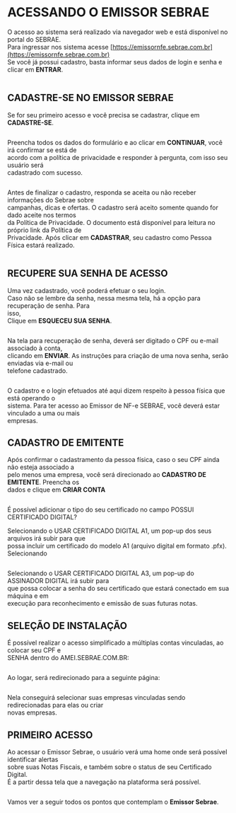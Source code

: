 # ACESSANDO O EMISSOR SEBRAE

O acesso ao sistema será realizado via navegador web e está disponível no portal do SEBRAE.\
Para ingressar nos sistema acesse [https://emissornfe.sebrae.com.br](https://emissornfe.sebrae.com.br)\
Se você já possui cadastro, basta informar seus dados de login e senha e clicar em **ENTRAR**.

<figure><img src="../.gitbook/assets/image (168).png" alt=""><figcaption></figcaption></figure>

## CADASTRE-SE NO EMISSOR SEBRAE

Se for seu primeiro acesso e você precisa se cadastrar, clique em **CADASTRE-SE**.

<figure><img src="../.gitbook/assets/image (169).png" alt=""><figcaption></figcaption></figure>

Preencha todos os dados do formulário e ao clicar em **CONTINUAR**, você irá confirmar se está de\
acordo com a política de privacidade e responder à pergunta, com isso seu usuário será\
cadastrado com sucesso.

<figure><img src="../.gitbook/assets/image (170).png" alt=""><figcaption></figcaption></figure>

Antes de finalizar o cadastro, responda se aceita ou não receber informações do Sebrae sobre\
campanhas, dicas e ofertas. O cadastro será aceito somente quando for dado aceite nos termos\
da Política de Privacidade. O documento está disponível para leitura no próprio link da Política de\
Privacidade. Após clicar em **CADASTRAR**, seu cadastro como Pessoa Física estará realizado.

<figure><img src="../.gitbook/assets/image (171).png" alt=""><figcaption></figcaption></figure>

## RECUPERE SUA SENHA DE ACESSO

Uma vez cadastrado, você poderá efetuar o seu login.\
Caso não se lembre da senha, nessa mesma tela, há a opção para recuperação de senha. Para\
isso,\
Clique em **ESQUECEU SUA SENHA**.

<figure><img src="../.gitbook/assets/image (172).png" alt=""><figcaption></figcaption></figure>

Na tela para recuperação de senha, deverá ser digitado o CPF ou e-mail associado à conta,\
clicando em **ENVIAR**. As instruções para criação de uma nova senha, serão enviadas via e-mail ou\
telefone cadastrado.

<figure><img src="../.gitbook/assets/image (173).png" alt=""><figcaption></figcaption></figure>

O cadastro e o login efetuados até aqui dizem respeito à pessoa física que está operando o\
sistema. Para ter acesso ao Emissor de NF-e SEBRAE, você deverá estar vinculado a uma ou mais\
empresas.

## CADASTRO DE EMITENTE

Após confirmar o cadastramento da pessoa física, caso o seu CPF ainda não esteja associado a\
pelo menos uma empresa, você será direcionado ao **CADASTRO DE EMITENTE**. Preencha os\
dados e clique em **CRIAR CONTA**

<figure><img src="../.gitbook/assets/image (174).png" alt=""><figcaption></figcaption></figure>

É possível adicionar o tipo do seu certificado no campo POSSUI CERTIFICADO DIGITAL?

Selecionando o USAR CERTIFICADO DIGITAL A1, um pop-up dos seus arquivos irá subir para que\
possa incluir um certificado do modelo A1 (arquivo digital em formato .pfx).\
Selecionando

<figure><img src="../.gitbook/assets/image (175).png" alt=""><figcaption></figcaption></figure>

Selecionando o USAR CERTIFICADO DIGITAL A3, um pop-up do ASSINADOR DIGITAL irá subir para\
que possa colocar a senha do seu certificado que estará conectado em sua máquina e em\
execução para reconhecimento e emissão de suas futuras notas.

## SELEÇÃO DE INSTALAÇÃO

É possível realizar o acesso simplificado a múltiplas contas vinculadas, ao colocar seu CPF e\
SENHA dentro do AMEI.SEBRAE.COM.BR:

<figure><img src="../.gitbook/assets/image (176).png" alt=""><figcaption></figcaption></figure>

Ao logar, será redirecionado para a seguinte página:

<figure><img src="../.gitbook/assets/image (177).png" alt=""><figcaption></figcaption></figure>

Nela conseguirá selecionar suas empresas vinculadas sendo redirecionadas para elas ou criar\
novas empresas.

## PRIMEIRO ACESSO

Ao acessar o Emissor Sebrae, o usuário verá uma home onde será possível identificar alertas\
sobre suas Notas Fiscais, e também sobre o status de seu Certificado Digital.\
É a partir dessa tela que a navegação na plataforma será possível.

<figure><img src="../.gitbook/assets/image (178).png" alt=""><figcaption></figcaption></figure>

Vamos ver a seguir todos os pontos que contemplam o **Emissor Sebrae**.
